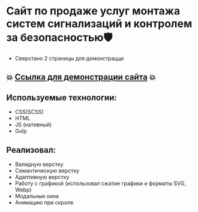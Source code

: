 # Сайт по продаже услуг монтажа систем сигнализаций и контролем за безопасностью🛡
- Сверстано 2 страницы для демонстрацци 

## :boom: [Ссылка для демонстрации сайта](https://hkiper.github.io/frontier/)  :boom:

## Используемые технологии:
- CSS(SCSS)
- HTML
- JS (нативный)
- Gulp

## Реализовал:
- Валидную верстку
- Семантическую верстку
- Адаптивную верстку
- Работу с графикой (использовал сжатие графики и форматы SVG, Webp)
- Модальные окна
- Анимацию при скроле 
